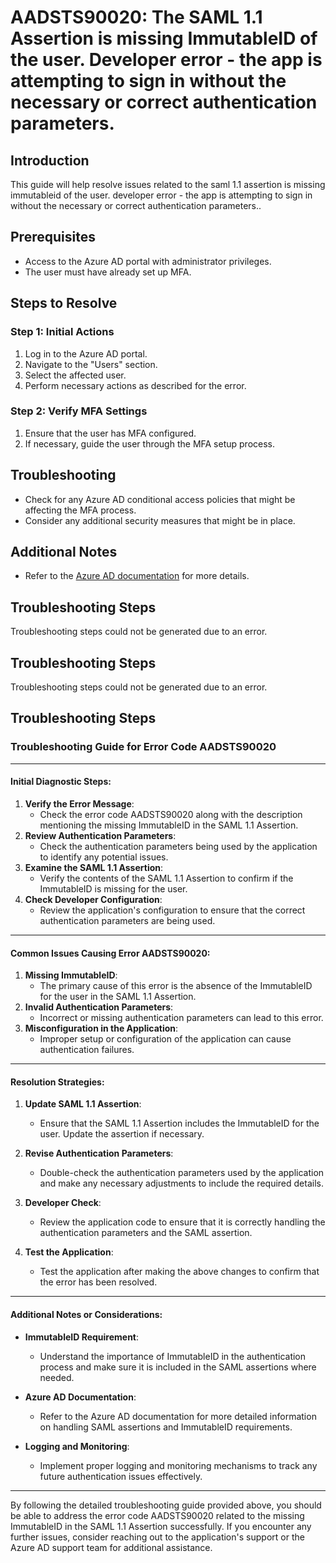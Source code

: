 # AADSTS90020: The SAML 1.1 Assertion is missing ImmutableID of the user. Developer error - the app is attempting to sign in without the necessary or correct authentication parameters.

## Introduction

This guide will help resolve issues related to the saml 1.1 assertion is missing
immutableid of the user. developer error - the app is attempting to sign in
without the necessary or correct authentication parameters..

## Prerequisites

* Access to the Azure AD portal with administrator privileges.
* The user must have already set up MFA.

## Steps to Resolve

### Step 1: Initial Actions

1. Log in to the Azure AD portal.
2. Navigate to the "Users" section.
3. Select the affected user.
4. Perform necessary actions as described for the error.

### Step 2: Verify MFA Settings

1. Ensure that the user has MFA configured.
2. If necessary, guide the user through the MFA setup process.

## Troubleshooting

* Check for any Azure AD conditional access policies that might be affecting the
  MFA process.
* Consider any additional security measures that might be in place.

## Additional Notes

* Refer to the
  [Azure AD documentation](https://learn.microsoft.com/en-us/azure/active-directory/)
  for more details.

## Troubleshooting Steps

Troubleshooting steps could not be generated due to an error.

## Troubleshooting Steps

Troubleshooting steps could not be generated due to an error.

## Troubleshooting Steps

### Troubleshooting Guide for Error Code AADSTS90020

***

#### Initial Diagnostic Steps:

1. **Verify the Error Message**:
   * Check the error code AADSTS90020 along with the description mentioning the
     missing ImmutableID in the SAML 1.1 Assertion.
2. **Review Authentication Parameters**:
   * Check the authentication parameters being used by the application to
     identify any potential issues.
3. **Examine the SAML 1.1 Assertion**:
   * Verify the contents of the SAML 1.1 Assertion to confirm if the ImmutableID
     is missing for the user.
4. **Check Developer Configuration**:
   * Review the application's configuration to ensure that the correct
     authentication parameters are being used.

***

#### Common Issues Causing Error AADSTS90020:

1. **Missing ImmutableID**:
   * The primary cause of this error is the absence of the ImmutableID for the
     user in the SAML 1.1 Assertion.
2. **Invalid Authentication Parameters**:
   * Incorrect or missing authentication parameters can lead to this error.
3. **Misconfiguration in the Application**:
   * Improper setup or configuration of the application can cause authentication
     failures.

***

#### Resolution Strategies:

1. **Update SAML 1.1 Assertion**:

   * Ensure that the SAML 1.1 Assertion includes the ImmutableID for the user.
     Update the assertion if necessary.

2. **Revise Authentication Parameters**:

   * Double-check the authentication parameters used by the application and make
     any necessary adjustments to include the required details.

3. **Developer Check**:

   * Review the application code to ensure that it is correctly handling the
     authentication parameters and the SAML assertion.

4. **Test the Application**:
   * Test the application after making the above changes to confirm that the
     error has been resolved.

***

#### Additional Notes or Considerations:

* **ImmutableID Requirement**:
  * Understand the importance of ImmutableID in the authentication process and
    make sure it is included in the SAML assertions where needed.

* **Azure AD Documentation**:

  * Refer to the Azure AD documentation for more detailed information on
    handling SAML assertions and ImmutableID requirements.

* **Logging and Monitoring**:
  * Implement proper logging and monitoring mechanisms to track any future
    authentication issues effectively.

***

By following the detailed troubleshooting guide provided above, you should be
able to address the error code AADSTS90020 related to the missing ImmutableID in
the SAML 1.1 Assertion successfully. If you encounter any further issues,
consider reaching out to the application's support or the Azure AD support team
for additional assistance.
